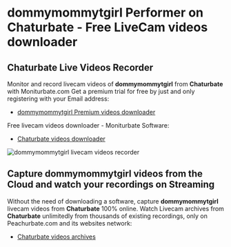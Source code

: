 # dommymommytgirl Performer on Chaturbate - Free LiveCam videos downloader

## Chaturbate Live Videos Recorder

Monitor and record livecam videos of **dommymommytgirl** from **Chaturbate** with Moniturbate.com
Get a premium trial for free by just and only registering with your Email address:
* [dommymommytgirl Premium videos downloader](https://moniturbate.com/request-demo-licence-key.html)

Free livecam videos downloader - Moniturbate Software:
* [Chaturbate videos downloader](https://moniturbate.com/moniturbate-download-software.html)

![dommymommytgirl livecam videos recorder](https://peachurnet.com/templates/moniturbate-software.png)


## Capture dommymommytgirl videos from the Cloud and watch your recordings on Streaming

Without the need of downloading a software, capture **dommymommytgirl** livecam videos from **Chaturbate** 100% online.
Watch Livecam archives from **Chaturbate** unlimitedly from thousands of existing recordings, only on Peachurbate.com and its websites network:
* [Chaturbate videos archives](https://peachurnet.com/)